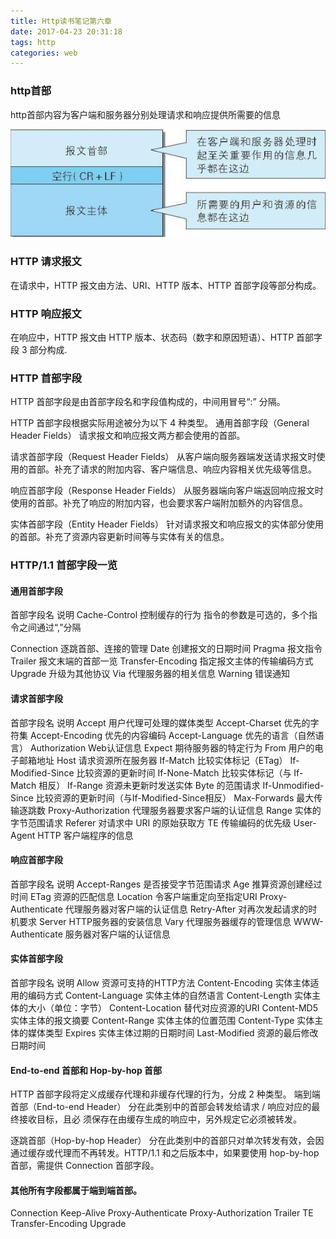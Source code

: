 ```yaml
---
title: Http读书笔记第六章
date: 2017-04-23 20:31:18
tags: http
categories: web
---
```

### http首部
http首部内容为客户端和服务器分别处理请求和响应提供所需要的信息

![](http-note6-2017-04-23/1.jpg)

### HTTP 请求报文
在请求中，HTTP 报文由方法、URI、HTTP 版本、HTTP 首部字段等部分构成。

### HTTP 响应报文
在响应中，HTTP 报文由 HTTP 版本、状态码（数字和原因短语）、HTTP 首部字段 3 部分构成.


### HTTP 首部字段
HTTP 首部字段是由首部字段名和字段值构成的，中间用冒号“:” 分隔。

HTTP 首部字段根据实际用途被分为以下 4 种类型。
通用首部字段（General Header Fields）
请求报文和响应报文两方都会使用的首部。

请求首部字段（Request Header Fields）
从客户端向服务器端发送请求报文时使用的首部。补充了请求的附加内容、客户端信息、响应内容相关优先级等信息。

响应首部字段（Response Header Fields）
从服务器端向客户端返回响应报文时使用的首部。补充了响应的附加内容，也会要求客户端附加额外的内容信息。

实体首部字段（Entity Header Fields）
针对请求报文和响应报文的实体部分使用的首部。补充了资源内容更新时间等与实体有关的信息。

### HTTP/1.1 首部字段一览
#### 通用首部字段
首部字段名 说明
Cache-Control 控制缓存的行为
指令的参数是可选的，多个指令之间通过“,”分隔


Connection 逐跳首部、连接的管理
Date 创建报文的日期时间
Pragma 报文指令
Trailer 报文末端的首部一览
Transfer-Encoding 指定报文主体的传输编码方式
Upgrade 升级为其他协议
Via 代理服务器的相关信息
Warning 错误通知

#### 请求首部字段
首部字段名 说明
Accept 用户代理可处理的媒体类型
Accept-Charset 优先的字符集
Accept-Encoding 优先的内容编码
Accept-Language 优先的语言（自然语言）
Authorization Web认证信息
Expect 期待服务器的特定行为
From 用户的电子邮箱地址
Host 请求资源所在服务器
If-Match 比较实体标记（ETag）
If-Modified-Since 比较资源的更新时间
If-None-Match 比较实体标记（与 If-Match 相反）
If-Range 资源未更新时发送实体 Byte 的范围请求
If-Unmodified-Since 比较资源的更新时间（与If-Modified-Since相反）
Max-Forwards 最大传输逐跳数
Proxy-Authorization 代理服务器要求客户端的认证信息
Range 实体的字节范围请求
Referer 对请求中 URI 的原始获取方
TE 传输编码的优先级
User-Agent HTTP 客户端程序的信息

#### 响应首部字段
首部字段名 说明
Accept-Ranges 是否接受字节范围请求
Age 推算资源创建经过时间
ETag 资源的匹配信息
Location 令客户端重定向至指定URI
Proxy-Authenticate 代理服务器对客户端的认证信息
Retry-After 对再次发起请求的时机要求
Server HTTP服务器的安装信息
Vary 代理服务器缓存的管理信息
WWW-Authenticate 服务器对客户端的认证信息

#### 实体首部字段
首部字段名 说明
Allow 资源可支持的HTTP方法
Content-Encoding 实体主体适用的编码方式
Content-Language 实体主体的自然语言
Content-Length 实体主体的大小（单位：字节）
Content-Location 替代对应资源的URI
Content-MD5 实体主体的报文摘要
Content-Range 实体主体的位置范围
Content-Type 实体主体的媒体类型
Expires 实体主体过期的日期时间
Last-Modified 资源的最后修改日期时间

#### End-to-end 首部和 Hop-by-hop 首部
HTTP 首部字段将定义成缓存代理和非缓存代理的行为，分成 2 种类型。
端到端首部（End-to-end Header）
分在此类别中的首部会转发给请求 / 响应对应的最终接收目标，且必
须保存在由缓存生成的响应中，另外规定它必须被转发。

逐跳首部（Hop-by-hop Header）
分在此类别中的首部只对单次转发有效，会因通过缓存或代理而不再转发。HTTP/1.1 和之后版本中，如果要使用 hop-by-hop 首部，需提供 Connection 首部字段。

#### 其他所有字段都属于端到端首部。
Connection
Keep-Alive
Proxy-Authenticate
Proxy-Authorization
Trailer
TE
Transfer-Encoding
Upgrade